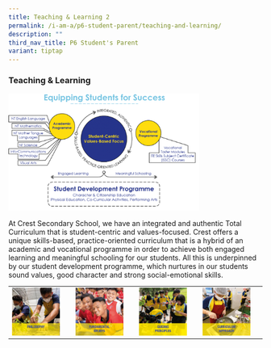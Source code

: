 ```yaml
---
title: Teaching & Learning 2
permalink: /i-am-a/p6-student-parent/teaching-and-learning/
description: ""
third_nav_title: P6 Student's Parent
variant: tiptap
---
```

### Teaching &amp; Learning

<img src="/images/tl0.png" style="width:75%">

At Crest Secondary School, we have an integrated and authentic Total Curriculum that is student-centric and values-focused. Crest offers a unique skills-based, practice-oriented curriculum that is a hybrid of an academic and vocational programme in order to achieve both engaged learning and meaningful schooling for our students. All this is underpinned by our student development programme, which nurtures in our students sound values, good character and strong social-emotional skills.

|  |  |  |  |
|---|---|---|---|
| <a href="https://www.crestsec.edu.sg/philosophy/programmes/teaching-andlearning/"><img style="width:85%" src="/images/tl1.png"></a> | <a href="https://www.crestsec.edu.sg/fundamental-beliefs/programmes/teaching-andlearning/"><img style="width:85%" src="/images/tl2.png"></a> | <a href="https://www.crestsec.edu.sg/guiding-principles/programmes/teaching-andlearning/"><img style="width:85%" src="/images/tl3.png"></a> | <a href="https://www.crestsec.edu.sg/curriculum-approach/programmes/teaching-andlearning/"><img style="width:85%" src="/images/tl4.png"></a> |